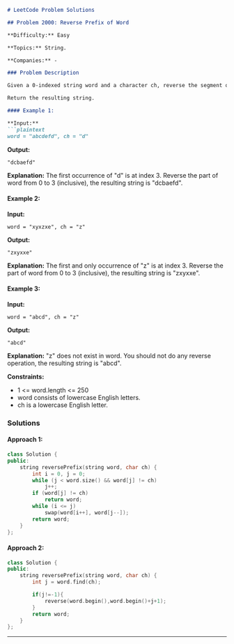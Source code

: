 ```markdown
# LeetCode Problem Solutions

## Problem 2000: Reverse Prefix of Word

**Difficulty:** Easy

**Topics:** String.

**Companies:** -

### Problem Description

Given a 0-indexed string word and a character ch, reverse the segment of word that starts at index 0 and ends at the index of the first occurrence of ch (inclusive). If the character ch does not exist in word, do nothing.

Return the resulting string.

#### Example 1:

**Input:** 
```plaintext
word = "abcdefd", ch = "d"
```
**Output:** 
```plaintext
"dcbaefd"
```
**Explanation:** 
The first occurrence of "d" is at index 3. 
Reverse the part of word from 0 to 3 (inclusive), the resulting string is "dcbaefd".

#### Example 2:

**Input:** 
```plaintext
word = "xyxzxe", ch = "z"
```
**Output:** 
```plaintext
"zxyxxe"
```
**Explanation:** 
The first and only occurrence of "z" is at index 3.
Reverse the part of word from 0 to 3 (inclusive), the resulting string is "zxyxxe".

#### Example 3:

**Input:** 
```plaintext
word = "abcd", ch = "z"
```
**Output:** 
```plaintext
"abcd"
```
**Explanation:** 
"z" does not exist in word.
You should not do any reverse operation, the resulting string is "abcd".

**Constraints:**
- 1 <= word.length <= 250
- word consists of lowercase English letters.
- ch is a lowercase English letter.

### Solutions

#### Approach 1:

```cpp
class Solution {
public:
    string reversePrefix(string word, char ch) {
        int i = 0, j = 0;
        while (j < word.size() && word[j] != ch)
            j++;
        if (word[j] != ch)
            return word;
        while (i <= j)
            swap(word[i++], word[j--]);
        return word;
    }
};
```

#### Approach 2:

```cpp
class Solution {
public:
    string reversePrefix(string word, char ch) {
        int j = word.find(ch);

        if(j!=-1){
            reverse(word.begin(),word.begin()+j+1);
        }
        return word;
    }
};
```
---